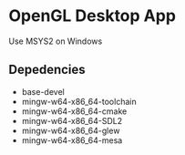 # OpenGL Desktop App

Use MSYS2 on Windows

## Depedencies

- base-devel 
- mingw-w64-x86_64-toolchain
- mingw-w64-x86_64-cmake
- mingw-w64-x86_64-SDL2
- mingw-w64-x86_64-glew 
- mingw-w64-x86_64-mesa
 